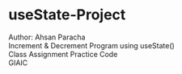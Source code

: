 # useState-Project
Author: Ahsan Paracha
<br>
Increment & Decrement Program using useState()
<br>
Class Assignment Practice Code
<br>
GIAIC

